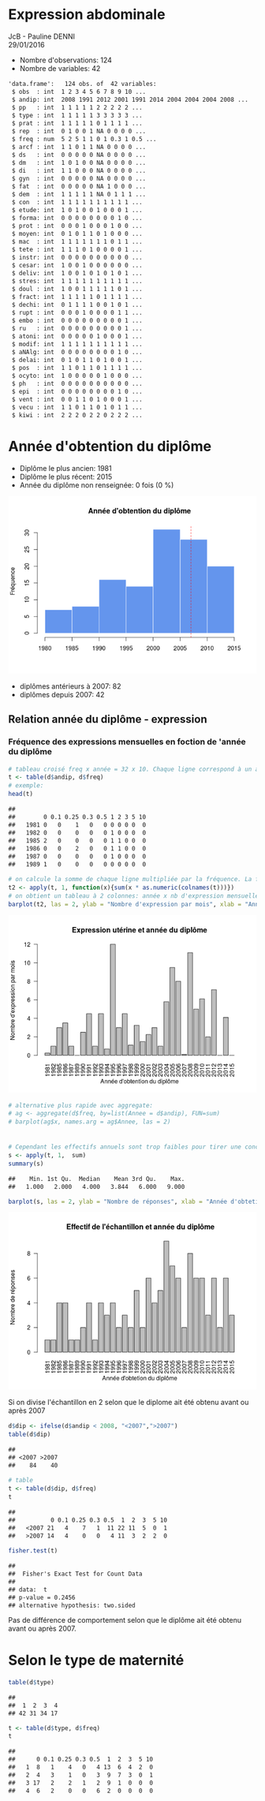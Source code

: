 # Expression abdominale
JcB - Pauline DENNI  
29/01/2016  



- Nombre d'observations: 124
- Nombre de variables: 42


```
'data.frame':	124 obs. of  42 variables:
 $ obs  : int  1 2 3 4 5 6 7 8 9 10 ...
 $ andip: int  2008 1991 2012 2001 1991 2014 2004 2004 2004 2008 ...
 $ pp   : int  1 1 1 1 1 2 2 2 2 2 ...
 $ type : int  1 1 1 1 1 3 3 3 3 3 ...
 $ prat : int  1 1 1 1 1 0 1 1 1 1 ...
 $ rep  : int  0 1 0 0 1 NA 0 0 0 0 ...
 $ freq : num  5 2 5 1 1 0 1 0.3 1 0.5 ...
 $ arcf : int  1 1 0 1 1 NA 0 0 0 0 ...
 $ ds   : int  0 0 0 0 0 NA 0 0 0 0 ...
 $ dm   : int  1 0 1 0 0 NA 0 0 0 0 ...
 $ di   : int  1 1 0 0 0 NA 0 0 0 0 ...
 $ gyn  : int  0 0 0 0 0 NA 0 0 0 0 ...
 $ fat  : int  0 0 0 0 0 NA 1 0 0 0 ...
 $ dem  : int  1 1 1 1 1 NA 0 1 1 1 ...
 $ con  : int  1 1 1 1 1 1 1 1 1 1 ...
 $ etude: int  1 0 1 0 0 1 0 0 0 1 ...
 $ forma: int  0 0 0 0 0 0 0 0 1 0 ...
 $ prot : int  0 0 0 1 0 0 0 1 0 0 ...
 $ moyen: int  0 1 0 1 1 0 1 0 0 0 ...
 $ mac  : int  1 1 1 1 1 1 1 0 1 1 ...
 $ tete : int  1 1 1 0 1 0 0 0 0 1 ...
 $ instr: int  0 0 0 0 0 0 0 0 0 0 ...
 $ cesar: int  1 0 0 1 0 0 0 0 0 0 ...
 $ deliv: int  1 0 0 1 0 1 0 1 0 1 ...
 $ stres: int  1 1 1 1 1 1 1 1 1 1 ...
 $ doul : int  1 0 0 1 1 1 1 1 0 1 ...
 $ fract: int  1 1 1 1 1 0 1 1 1 1 ...
 $ dechi: int  0 1 1 1 1 0 0 1 0 1 ...
 $ rupt : int  0 0 0 1 0 0 0 0 1 1 ...
 $ embo : int  0 0 0 0 0 0 0 0 0 1 ...
 $ ru   : int  0 0 0 0 0 0 0 0 0 1 ...
 $ atoni: int  0 0 0 0 0 1 0 0 0 1 ...
 $ modif: int  1 1 1 1 1 1 1 1 1 1 ...
 $ aNAlg: int  0 0 0 0 0 0 0 0 1 0 ...
 $ delai: int  0 1 0 1 1 0 1 0 0 1 ...
 $ pos  : int  1 1 0 1 1 0 1 1 1 1 ...
 $ ocyto: int  1 0 0 0 0 0 1 0 0 0 ...
 $ ph   : int  0 0 0 0 0 0 0 0 0 0 ...
 $ epi  : int  0 0 0 0 0 0 0 0 1 0 ...
 $ vent : int  0 0 1 1 0 1 0 0 0 1 ...
 $ vecu : int  1 1 0 1 1 0 1 0 1 1 ...
 $ kiwi : int  2 2 2 0 2 2 0 2 2 2 ...
```

Année d'obtention du diplôme
============================



- Diplôme le plus ancien: 1981
- Diplôme le plus récent: 2015
- Année du diplôme non renseignée: 0 fois (0 %)

![](analyse_files/figure-html/unnamed-chunk-4-1.png)

- diplômes antérieurs à 2007: 82
- diplômes depuis 2007: 42

Relation année du diplôme - expression
--------------------------------------

### Fréquence des expressions mensuelles en foction de 'année du diplôme

```r
# tableau croisé freq x année = 32 x 10. Chaque ligne correspond à un années. Les colonnes corrzspondent aux féquences mensuelles.
t <- table(d$andip, d$freq)
# exemple:
head(t)
```

```
##       
##        0 0.1 0.25 0.3 0.5 1 2 3 5 10
##   1981 0   0    1   0   0 0 0 0 0  0
##   1982 0   0    0   0   0 1 0 0 0  0
##   1985 2   0    0   0   0 1 1 0 0  0
##   1986 0   0    2   0   0 1 1 0 0  0
##   1987 0   0    0   0   0 1 0 0 0  0
##   1989 1   0    0   0   0 0 0 0 0  0
```

```r
# on calcule la somme de chaque ligne multipliée par la fréquence. La fréquence est connée par le nom des colonnes transformées en numérique:
t2 <- apply(t, 1, function(x){sum(x * as.numeric(colnames(t)))})
# on obtient un tableau à 2 colonnes: année x nb d'expression mensuelle
barplot(t2, las = 2, ylab = "Nombre d'expression par mois", xlab = "Année d'obtention du diplôme", main = "Expression utérine et année du diplôme")
```

![](analyse_files/figure-html/unnamed-chunk-5-1.png)

```r
# alternative plus rapide avec aggregate:
# ag <- aggregate(d$freq, by=list(Annee = d$andip), FUN=sum)
# barplot(ag$x, names.arg = ag$Annee, las = 2)


# Cependant les effectifs annuels sont trop faibles pour tirer une conclusion: en moyenne 4 SF par année.
s <- apply(t, 1,  sum)
summary(s)
```

```
##    Min. 1st Qu.  Median    Mean 3rd Qu.    Max. 
##   1.000   2.000   4.000   3.844   6.000   9.000
```

```r
barplot(s, las = 2, ylab = "Nombre de réponses", xlab = "Année d'obtetion du diplôme", main = " Effectif de l'échantillon et année du diplôme")
```

![](analyse_files/figure-html/unnamed-chunk-5-2.png)

Si on divise l'échantillon en 2 selon que le diplome ait été obtenu avant ou après 2007


```r
d$dip <- ifelse(d$andip < 2008, "<2007",">2007")
table(d$dip)
```

```
## 
## <2007 >2007 
##    84    40
```

```r
# table
t <- table(d$dip, d$freq)
t
```

```
##        
##          0 0.1 0.25 0.3 0.5  1  2  3  5 10
##   <2007 21   4    7   1  11 22 11  5  0  1
##   >2007 14   4    0   0   4 11  3  2  2  0
```

```r
fisher.test(t)
```

```
## 
## 	Fisher's Exact Test for Count Data
## 
## data:  t
## p-value = 0.2456
## alternative hypothesis: two.sided
```
Pas de différence de comportement selon que le diplôme ait été obtenu avant ou après 2007.

Selon le type de maternité
==========================


```r
table(d$type)
```

```
## 
##  1  2  3  4 
## 42 31 34 17
```

```r
t <- table(d$type, d$freq)
t
```

```
##    
##      0 0.1 0.25 0.3 0.5  1  2  3  5 10
##   1  8   1    4   0   4 13  6  4  2  0
##   2  4   3    1   0   3  9  7  3  0  1
##   3 17   2    2   1   2  9  1  0  0  0
##   4  6   2    0   0   6  2  0  0  0  0
```



